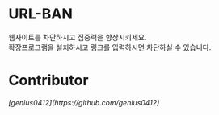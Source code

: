 # URL-BAN

웹사이트를 차단하시고 집중력을 향상시키세요.
<br>
확장프로그램을 설치하시고 링크를 입력하시면 차단하실 수 있습니다.

# Contributor

<i src="https://avatars0.githubusercontent.com/u/62144272?s=400&u=3127b2826277fe5db9a6a4f14546e5236574581b&v=4">
[genius0412](https://github.com/genius0412)
